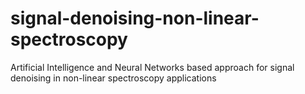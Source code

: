 # signal-denoising-non-linear-spectroscopy
Artificial Intelligence and Neural Networks based approach for signal denoising in non-linear spectroscopy applications
